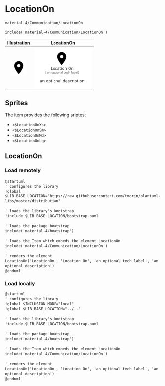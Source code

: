 # LocationOn


```text
material-4/Communication/LocationOn
```

```text
include('material-4/Communication/LocationOn')
```



| Illustration | LocationOn |
| :---: | :---: |
| ![illustration for Illustration](../../material-4/Communication/LocationOn.png) | ![illustration for LocationOn](../../material-4/Communication/LocationOn.Local.png) |



## Sprites
The item provides the following sriptes:

- `<$LocationOnXs>`
- `<$LocationOnSm>`
- `<$LocationOnMd>`
- `<$LocationOnLg>`





## LocationOn

### Load remotely
```plantuml
@startuml
' configures the library
!global $LIB_BASE_LOCATION="https://raw.githubusercontent.com/tmorin/plantuml-libs/master/distribution"

' loads the library's bootstrap
!include $LIB_BASE_LOCATION/bootstrap.puml

' loads the package bootstrap
include('material-4/bootstrap')

' loads the Item which embeds the element LocationOn
include('material-4/Communication/LocationOn')

' renders the element
LocationOn('LocationOn', 'Location On', 'an optional tech label', 'an optional description')
@enduml
```

### Load locally
```plantuml
@startuml
' configures the library
!global $INCLUSION_MODE="local"
!global $LIB_BASE_LOCATION="../.."

' loads the library's bootstrap
!include $LIB_BASE_LOCATION/bootstrap.puml

' loads the package bootstrap
include('material-4/bootstrap')

' loads the Item which embeds the element LocationOn
include('material-4/Communication/LocationOn')

' renders the element
LocationOn('LocationOn', 'Location On', 'an optional tech label', 'an optional description')
@enduml
```

